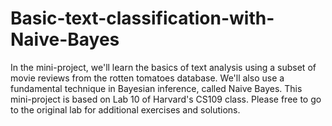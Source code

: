 # Basic-text-classification-with-Naive-Bayes
In the mini-project, we'll learn the basics of text analysis using a subset of movie reviews from the rotten tomatoes database. We'll also use a fundamental technique in Bayesian inference, called Naive Bayes. This mini-project is based on Lab 10 of Harvard's CS109 class. Please free to go to the original lab for additional exercises and solutions.
